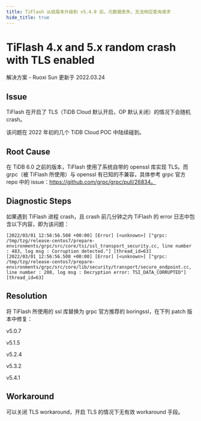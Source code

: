 ```yaml
---
title: TiFlash 从低版本升级到 v5.4.0 后，元数据丢失，无法响应查询请求
hide_title: true
---
```


# TiFlash 4.x and 5.x random crash with TLS enabled

解决方案 - Ruoxi Sun 更新于 2022.03.24

## Issue

TiFlash 在开启了 TLS（TiDB Cloud 默认开启，OP 默认关闭）的情况下会随机 crash。

该问题在 2022 年初的几个 TiDB Cloud POC 中陆续碰到。

## Root Cause

在 TiDB 6.0 之前的版本，TiFlash 使用了系统自带的 openssl 库实现 TLS。而 grpc（被 TiFlash 所使用）与 openssl 有已知的不兼容，具体参考 grpc 官方 repo 中的 issue：https://github.com/grpc/grpc/pull/26834。

## Diagnostic Steps

如果遇到 TiFlash 进程 crash，且 crash 前几分钟之内 TiFlash 的 error 日志中包含以下内容，即为该问题：

```
[2022/03/01 12:56:56.508 +00:00] [Error] [<unknown>] ["grpc: /tmp/tzg/release-centos7/prepare-environments/grpc/src/core/tsi/ssl_transport_security.cc, line number : 483, log msg : Corruption detected."] [thread_id=63]
[2022/03/01 12:56:56.508 +00:00] [Error] [<unknown>] ["grpc: /tmp/tzg/release-centos7/prepare-environments/grpc/src/core/lib/security/transport/secure_endpoint.cc, line number : 208, log msg : Decryption error: TSI_DATA_CORRUPTED"] [thread_id=63]
```



## Resolution

将 TiFlash 所使用的 ssl 库替换为 grpc 官方推荐的 boringssl，在下列 patch 版本中修复：

v5.0.7

v5.1.5

v5.2.4

v5.3.2

v5.4.1

## Workaround

可以关闭 TLS workaround，开启 TLS 的情况下无有效 workaround 手段。
